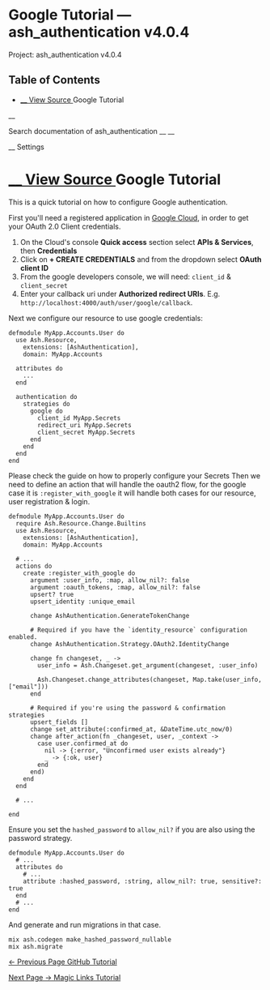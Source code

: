 # Google Tutorial — ash_authentication v4.0.4

Project: ash_authentication v4.0.4

## Table of Contents

- [ __ View Source ](external_link) Google Tutorial

__

Search documentation of ash_authentication __ __

__ Settings

#  [ __ View Source ](external_link) Google Tutorial

This is a quick tutorial on how to configure Google authentication.

First you'll need a registered application in [Google Cloud](external_link), in order to get your OAuth 2.0 Client credentials.

  1. On the Cloud's console **Quick access** section select **APIs & Services**, then **Credentials**
  2. Click on **\+ CREATE CREDENTIALS** and from the dropdown select **OAuth client ID**
  3. From the google developers console, we will need: `client_id` & `client_secret`
  4. Enter your callback uri under **Authorized redirect URIs**. E.g. `http://localhost:4000/auth/user/google/callback`.



Next we configure our resource to use google credentials:
    
    
    defmodule MyApp.Accounts.User do
      use Ash.Resource,
        extensions: [AshAuthentication],
        domain: MyApp.Accounts
    
      attributes do
        ...
      end
    
      authentication do
        strategies do
          google do
            client_id MyApp.Secrets
            redirect_uri MyApp.Secrets
            client_secret MyApp.Secrets
          end
        end
      end
    end

Please check the guide on how to properly configure your Secrets Then we need to define an action that will handle the oauth2 flow, for the google case it is `:register_with_google` it will handle both cases for our resource, user registration & login.
    
    
    defmodule MyApp.Accounts.User do
      require Ash.Resource.Change.Builtins
      use Ash.Resource,
        extensions: [AshAuthentication],
        domain: MyApp.Accounts
    
      # ...
      actions do
        create :register_with_google do
          argument :user_info, :map, allow_nil?: false
          argument :oauth_tokens, :map, allow_nil?: false
          upsert? true
          upsert_identity :unique_email
    
          change AshAuthentication.GenerateTokenChange
    
          # Required if you have the `identity_resource` configuration enabled.
          change AshAuthentication.Strategy.OAuth2.IdentityChange
    
          change fn changeset, _ ->
            user_info = Ash.Changeset.get_argument(changeset, :user_info)
    
            Ash.Changeset.change_attributes(changeset, Map.take(user_info, ["email"]))
          end
    
          # Required if you're using the password & confirmation strategies
          upsert_fields []
          change set_attribute(:confirmed_at, &DateTime.utc_now/0)
          change after_action(fn _changeset, user, _context ->
            case user.confirmed_at do
              nil -> {:error, "Unconfirmed user exists already"}
              _ -> {:ok, user}
            end
          end)
        end
      end
    
      # ...
    
    end

Ensure you set the `hashed_password` to `allow_nil?` if you are also using the password strategy.
    
    
    defmodule MyApp.Accounts.User do
      # ...
      attributes do
        # ...
        attribute :hashed_password, :string, allow_nil?: true, sensitive?: true
      end
      # ...
    end

And generate and run migrations in that case.
    
    
    mix ash.codegen make_hashed_password_nullable
    mix ash.migrate
    

[ ← Previous Page  GitHub Tutorial  ](external_link)

[ Next Page →  Magic Links Tutorial  ](external_link)
